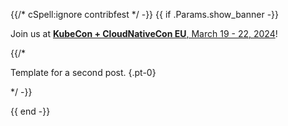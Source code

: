 {{/* cSpell:ignore contribfest */ -}}
{{ if .Params.show_banner -}}

<div class="o-banner">

<i class="fas fa-bullhorn"></i> Join us at
[**KubeCon + CloudNativeCon EU**, March 19 - 22, 2024](/blog/2024/kubecon-eu/)!

{{/*

<!-- prettier-ignore -->
<i class="fas fa-bullhorn"></i>
Template for a second post.
{.pt-0}

*/ -}}

</div>
{{ end -}}
